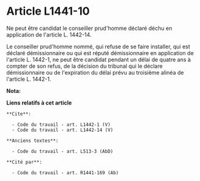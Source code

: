 # Article L1441-10

Ne peut être candidat le conseiller prud'homme déclaré déchu en application de l'article L. 1442-14. 

Le conseiller prud'homme nommé, qui refuse de se faire installer, qui est déclaré démissionnaire ou qui est réputé
démissionnaire en application de l'article L. 1442-1, ne peut être candidat pendant un délai de quatre ans à compter de son
refus, de la décision du tribunal qui le déclare démissionnaire ou de l'expiration du délai prévu au troisième alinéa de
l'article L. 1442-1.

**Nota:**



**Liens relatifs à cet article**

	**Cite**:

	  - Code du travail - art. L1442-1 (V)
	  - Code du travail - art. L1442-14 (V)

	**Anciens textes**:

	  - Code du travail - art. L513-3 (AbD)

	**Cité par**:

	  - Code du travail - art. R1441-169 (Ab)
